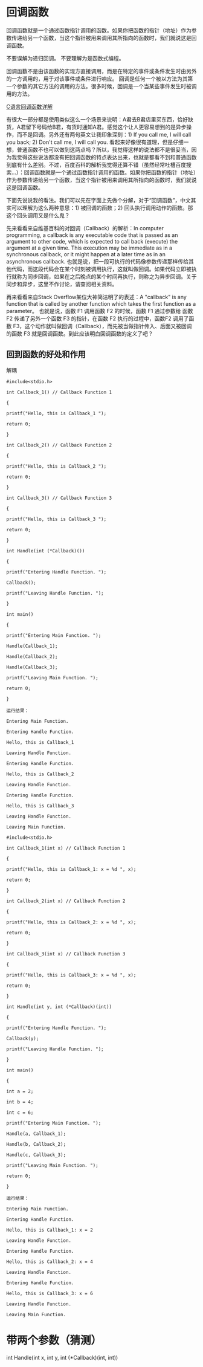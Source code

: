 # 回调函数

回调函数就是一个通过函数指针调用的函数。如果你把函数的指针（地址）作为参数传递给另一个函数，当这个指针被用来调用其所指向的函数时，我们就说这是回调函数。

不要误解为递归回调。
不要理解为是函数式编程。



回调函数不是由该函数的实现方直接调用，而是在特定的事件或条件发生时由另外的一方调用的，用于对该事件或条件进行响应。
回调是任何一个被以方法为其第一个参数的其它方法的调用的方法。很多时候，回调是一个当某些事件发生时被调用的方法。



[C语言回调函数详解](https://www.cnblogs.com/jiangzhaowei/p/9129105.html)

有很大一部分都是使用类似这么一个场景来说明：A君去B君店里买东西，恰好缺货，A君留下号码给B君，有货时通知A君。感觉这个让人更容易想到的是异步操作，而不是回调。另外还有两句英文让我印象深刻：1) If you call me, I will call you back; 2) Don't call me, I will call you. 看起来好像很有道理，但是仔细一想，普通函数不也可以做到这两点吗？所以，我觉得这样的说法都不是很妥当，因为我觉得这些说法都没有把回调函数的特点表达出来，也就是都看不到和普通函数到底有什么差别。不过，百度百科的解析我觉得还算不错（虽然经常吐槽百度搜索...）：回调函数就是一个通过函数指针调用的函数。如果你把函数的指针（地址）作为参数传递给另一个函数，当这个指针被用来调用其所指向的函数时，我们就说这是回调函数。

下面先说说我的看法。我们可以先在字面上先做个分解，对于“回调函数”，中文其实可以理解为这么两种意思：1) 被回调的函数；2) 回头执行调用动作的函数。那这个回头调用又是什么鬼？

先来看看来自维基百科的对回调（Callback）的解析：In computer programming, a callback is any executable code that is passed as an argument to other code, which is expected to call back (execute) the argument at a given time. This execution may be immediate as in a synchronous callback, or it might happen at a later time as in an asynchronous callback. 也就是说，把一段可执行的代码像参数传递那样传给其他代码，而这段代码会在某个时刻被调用执行，这就叫做回调。如果代码立即被执行就称为同步回调，如果在之后晚点的某个时间再执行，则称之为异步回调。关于同步和异步，这里不作讨论，请查阅相关资料。

再来看看来自Stack Overflow某位大神简洁明了的表述：A "callback" is any function that is called by another function which takes the first function as a parameter。 也就是说，函数 F1 调用函数 F2 的时候，函数 F1 通过参数给 函数 F2 传递了另外一个函数 F3 的指针，在函数 F2 执行的过程中，函数F2 调用了函数 F3，这个动作就叫做回调（Callback），而先被当做指针传入、后面又被回调的函数 F3 就是回调函数。到此应该明白回调函数的定义了吧？

## 回到函数的好处和作用
解耦

```
#include<stdio.h>

int Callback_1() // Callback Function 1

{

printf("Hello, this is Callback_1 ");

return 0;

}

int Callback_2() // Callback Function 2

{

printf("Hello, this is Callback_2 ");

return 0;

}

int Callback_3() // Callback Function 3

{

printf("Hello, this is Callback_3 ");

return 0;

}

int Handle(int (*Callback)())

{

printf("Entering Handle Function. ");

Callback();

printf("Leaving Handle Function. ");

}

int main()

{

printf("Entering Main Function. ");

Handle(Callback_1);

Handle(Callback_2);

Handle(Callback_3);

printf("Leaving Main Function. ");

return 0;

}

运行结果：

Entering Main Function.

Entering Handle Function.

Hello, this is Callback_1

Leaving Handle Function.

Entering Handle Function.

Hello, this is Callback_2

Leaving Handle Function.

Entering Handle Function.

Hello, this is Callback_3

Leaving Handle Function.

Leaving Main Function.
```


```
#include<stdio.h>

int Callback_1(int x) // Callback Function 1

{

printf("Hello, this is Callback_1: x = %d ", x);

return 0;

}

int Callback_2(int x) // Callback Function 2

{

printf("Hello, this is Callback_2: x = %d ", x);

return 0;

}

int Callback_3(int x) // Callback Function 3

{

printf("Hello, this is Callback_3: x = %d ", x);

return 0;

}

int Handle(int y, int (*Callback)(int))

{

printf("Entering Handle Function. ");

Callback(y);

printf("Leaving Handle Function. ");

}

int main()

{

int a = 2;

int b = 4;

int c = 6;

printf("Entering Main Function. ");

Handle(a, Callback_1);

Handle(b, Callback_2);

Handle(c, Callback_3);

printf("Leaving Main Function. ");

return 0;

}

运行结果：

Entering Main Function.

Entering Handle Function.

Hello, this is Callback_1: x = 2

Leaving Handle Function.

Entering Handle Function.

Hello, this is Callback_2: x = 4

Leaving Handle Function.

Entering Handle Function.

Hello, this is Callback_3: x = 6

Leaving Handle Function.

Leaving Main Function.
````

# 带两个参数（猜测）
int Handle(int x, int y, int (*Callback)(int, int))




